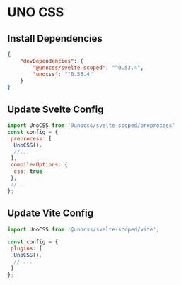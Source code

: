 # UNO CSS

## Install Dependencies

```json
{
    "devDependencies": {
        "@unocss/svelte-scoped": "^0.53.4",
        "unocss": "^0.53.4"
    }
}
```

## Update Svelte Config

```js
import UnoCSS from '@unocss/svelte-scoped/preprocess'
const config = {
 preprocess: [
  UnoCSS()，
  //...
 ],
 compilerOptions: {
  css: true
 },
 //...
};

```

## Update Vite Config

```js
import UnoCSS from '@unocss/svelte-scoped/vite';

const config = {
 plugins: [
  UnoCSS(),
  // ...
 ]
};
```
